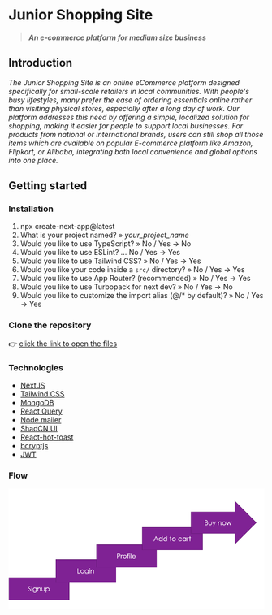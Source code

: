 # Junior Shopping Site

> **_An e-commerce platform for medium size business_**

## Introduction

_The Junior Shopping Site is an online eCommerce platform designed specifically for small-scale retailers in local communities. With people's busy lifestyles, many prefer the ease of ordering essentials online rather than visiting physical stores, especially after a long day of work. Our platform addresses this need by offering a simple, localized solution for shopping, making it easier for people to support local businesses. For products from national or international brands, users can still shop all those items which are available on popular E-commerce platform like Amazon, Flipkart, or Alibaba, integrating both local convenience and global options into one place._

## Getting started

### Installation

1. npx create-next-app@latest
2. What is your project named? » _your_project_name_
3. Would you like to use TypeScript? » No / Yes -> No
4. Would you like to use ESLint? ... No / Yes -> Yes
5. Would you like to use Tailwind CSS? » No / Yes -> Yes
6. Would you like your code inside a `src/` directory? » No / Yes -> Yes
7. Would you like to use App Router? (recommended) » No / Yes -> Yes
8. Would you like to use Turbopack for next dev? » No / Yes -> No
9. Would you like to customize the import alias (@/\* by default)? » No / Yes -> Yes

### Clone the repository

👉 [click the link to open the files](https://github.com/pankajkoree/react/tree/main/NextJS/45ecommerce)

### Technologies
- [NextJS](https://nextjs.org/docs)
- [Tailwind CSS](https://tailwindcss.com/docs/installation)
- [MongoDB](https://www.mongodb.com/)
- [React Query](https://tanstack.com/)
- [Node mailer](https://nodemailer.com/)
- [ShadCN UI](https://ui.shadcn.com/)
- [React-hot-toast](https://react-hot-toast.com/)
- [bcryptjs](https://www.npmjs.com/package/bcryptjs)
- [JWT](https://www.npmjs.com/package/jsonwebtoken)


### Flow

![alt text](image.png)
